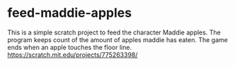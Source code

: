 # feed-maddie-apples
This is a simple scratch project to feed the character Maddie apples. 
The program keeps count of the amount of apples maddie has eaten. 
The game ends when an apple touches the floor line.
https://scratch.mit.edu/projects/775263398/
